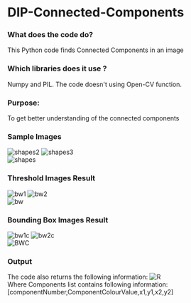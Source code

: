 # DIP-Connected-Components
### What does the code do?<br/>
This Python code finds Connected Components in an image<br/>
### Which libraries does it use ?<br/>
Numpy and PIL. The code doesn't using Open-CV function.<br/>
### Purpose:<br/>
To get better understanding of the connected components
### Sample Images <br/>

![shapes2](https://user-images.githubusercontent.com/19593774/104092578-ad459780-52a6-11eb-869b-a7571ad2ede6.png)
![shapes3](https://user-images.githubusercontent.com/19593774/104092580-ae76c480-52a6-11eb-85eb-72f4768aa347.png)<br/>
![shapes](https://user-images.githubusercontent.com/19593774/104093136-5cd03900-52aa-11eb-9965-d37f64463e06.png)<br/>
### Threshold Images Result <br/>

![bw1](https://user-images.githubusercontent.com/19593774/104093301-92295680-52ab-11eb-9f72-6b5bf11c37b6.JPG)
![bw2](https://user-images.githubusercontent.com/19593774/104093242-0adbe300-52ab-11eb-8301-712bc56a54f3.JPG) <br/>
![bw](https://user-images.githubusercontent.com/19593774/104093466-7e322480-52ac-11eb-87e0-2d0902af5a4a.JPG) <br/>
### Bounding Box Images Result

![bw1c](https://user-images.githubusercontent.com/19593774/104093630-82127680-52ad-11eb-91e6-91dc6e3e1e65.JPG)
![bw2c](https://user-images.githubusercontent.com/19593774/104093632-82ab0d00-52ad-11eb-9943-09eb140b33ee.JPG)<br/>
![BWC](https://user-images.githubusercontent.com/19593774/104093633-83dc3a00-52ad-11eb-9a1e-b285ebf2e620.JPG)<br/>

### Output
The code also returns the following information:
![R](https://user-images.githubusercontent.com/19593774/104093884-4f697d80-52af-11eb-821d-4bb077f183e3.JPG) <br/>
Where Components list contains following information:<br/>
[componentNumber,ComponentColourValue,x1,y1,x2,y2]
